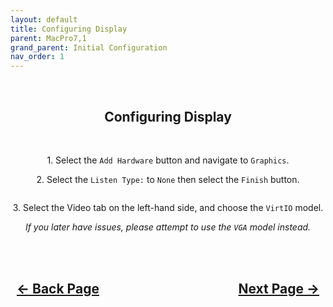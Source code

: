 ```yaml
---
layout: default
title: Configuring Display
parent: MacPro7,1
grand_parent: Initial Configuration
nav_order: 1
---
```


<style>
  .navigation-container {
    display: flex;
    justify-content: space-between;
    align-items: center;
    width: 100%;
  }
  
  .nav-button {
    margin: 10px;
  }
</style>

<br>
<h2 align="center"><b>Configuring Display</b></h2>
<br>

<p align="center">1. Select the <code>Add Hardware</code> button and navigate to <code>Graphics</code>.</p>
<p align="center">2. Select the <code>Listen Type:</code> to <code>None</code> then select the <code>Finish</code> button.</p>

<p align="center"><a href=""><img src="../../../../../assets/Virtual-Machine-Manager/VManAddRecoveryDisplay1.png" alt=""></a></p>

<p align="center">3. Select the Video tab on the left-hand side, and choose the <code>VirtIO</code> model.</p>
<p align="center"><i>If you later have issues, please attempt to use the <code>VGA</code> model instead.</i></p>

<p align="center"><a href=""><img src="../../../../../assets/Virtual-Machine-Manager/VManAddRecoveryDisplay2.png" alt=""></a></p>

<h2 align="center">
  <br>
  <div class="navigation-container">
    <a class="nav-button" href="../index">&larr; Back Page</a>
    <a class="nav-button" href="../02-ConfigDrives">Next Page &rarr;</a>
  </div>
  <br>
</h2>
